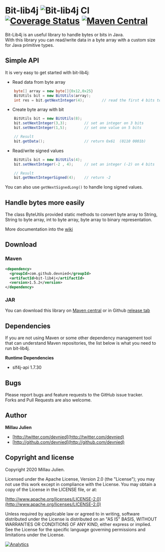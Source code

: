 Bit-lib4j ![Bit-lib4j CI](https://github.com/devnied/Bit-lib4j/workflows/Bit-lib4j%20CI/badge.svg) [![Coverage Status](https://coveralls.io/repos/github/devnied/Bit-lib4j/badge.svg?branch=master)](https://coveralls.io/github/devnied/Bit-lib4j?branch=master) [![Maven Central](https://maven-badges.herokuapp.com/maven-central/com.github.devnied/bit-lib4j/badge.svg?style=flat)](https://maven-badges.herokuapp.com/maven-central/com.github.devnied/bit-lib4j)
========

Bit-Lib4j is an useful library to handle bytes or bits in Java.<br/>
With this library you can read/write data in a byte array with a custom size for Java primitive types.

## Simple API

It is very easy to get started with bit-lib4j:

* Read data from byte array

```java
	byte[] array = new byte[]{0x12,0x25}
	BitUtils bit = new BitUtils(array);
	int res = bit.getNextInteger(4);        // read the first 4 bits to an integer
```

* Create byte array with bit

```java
	BitUtils bit = new BitUtils(8);
	bit.setNextInteger(3,3);        // set an integer on 3 bits
	bit.setNextInteger(1,5);        // set one value on 5 bits

	// Result
	bit.getData();                  // return Ox61  (0110 0001b)
```

* Read/write signed values

```java
	BitUtils bit = new BitUtils(4);
	bit.setNextInteger(-2 , 4);	    // set an integer (-2) on 4 bits

	// Result
	bit.getNextIntegerSigned(4);    // return -2
```
You can also use ```getNextSignedLong()``` to handle long signed values.


## Handle bytes more easily

The class ByteUtils provided static methods to convert byte array to String, String to byte array, int to byte array, byte array to binary representation.


More documentation into the [wiki](https://github.com/devnied/Bit-lib4j/wiki)

## Download

### Maven

```xml
<dependency>
  <groupId>com.github.devnied</groupId>
  <artifactId>bit-lib4j</artifactId>
  <version>1.5.2</version>
</dependency>
```

### JAR

You can download this library on [Maven central](http://search.maven.org/#search%7Cga%7C1%7Cbit-lib4j) or in Github [release tab](https://github.com/devnied/Bit-lib4j/releases)

## Dependencies

If you are not using Maven or some other dependency management tool that can understand Maven repositories, the list below is what you need to run bit-lib4j.

**Runtime Dependencies**
* slf4j-api 1.7.30

## Bugs

Please report bugs and feature requests to the GitHub issue tracker.<br/>
Forks and Pull Requests are also welcome.

## Author

**Millau Julien**

+ [http://twitter.com/devnied](http://twitter.com/devnied)
+ [http://github.com/devnied](http://github.com/devnied)


## Copyright and license

Copyright 2020 Millau Julien.

Licensed under the Apache License, Version 2.0 (the "License");
you may not use this work except in compliance with the License.
You may obtain a copy of the License in the LICENSE file, or at:

  [http://www.apache.org/licenses/LICENSE-2.0](http://www.apache.org/licenses/LICENSE-2.0)

Unless required by applicable law or agreed to in writing, software
distributed under the License is distributed on an "AS IS" BASIS,
WITHOUT WARRANTIES OR CONDITIONS OF ANY KIND, either express or implied.
See the License for the specific language governing permissions and
limitations under the License.

[![Analytics](https://ga-beacon.appspot.com/UA-19411627-5/Bit-lib4j/index)](https://github.com/igrigorik/ga-beacon)
